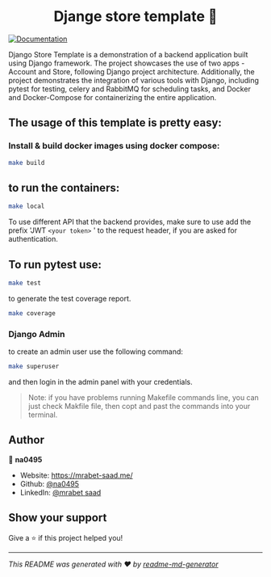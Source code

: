 <h1 align="center">Djange store template 👋</h1>
<p>
  <a href="http://localhost:8080/redoc/" target="_blank">
    <img alt="Documentation" src="https://img.shields.io/badge/documentation-yes-brightgreen.svg" />
  </a>
</p>

Django Store Template is a demonstration of a backend application built using Django framework. The project showcases the use of two apps - Account and Store, following Django project architecture. Additionally, the project demonstrates the integration of various tools with Django, including pytest for testing, celery and RabbitMQ for scheduling tasks, and Docker and Docker-Compose for containerizing the entire application.

## The usage of this template is pretty easy:

### Install & build docker images using docker compose:

```sh
make build
```

## to run the containers:

```sh
make local
```

To use different API that the backend provides, make sure to use add the prefix 'JWT `<your token>` ' to the request header, if you are asked for authentication.

## To run pytest use:

```sh
make test
```

to generate the test coverage report.

```sh
make coverage
```

### Django Admin

to create an admin user use the following command:

```sh
make superuser
```

and then login in the admin panel with your credentials.

> Note: if you have problems running Makefile commands line, you can just check Makfile file, then copt and past the commands into your terminal.

## Author

👤 **na0495**

* Website: https://mrabet-saad.me/
* Github: [@na0495](https://github.com/na0495)
* LinkedIn: [@mrabet saad](https://www.linkedin.com/in/saad-mrabet/)

## Show your support

Give a ⭐️ if this project helped you!

---

_This README was generated with ❤️ by [readme-md-generator](https://github.com/kefranabg/readme-md-generator)_
